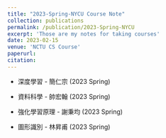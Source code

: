 ```yaml
---
title: "2023-Spring-NYCU Course Note"
collection: publications
permalink: /publication/2023-Spring-NYCU
excerpt: 'Those are my notes for taking courses'
date: 2023-02-15
venue: 'NCTU CS Course'
paperurl:
citation:
---
```

<!-- > Incude in [NCTU CS Course](https://hackmd.io/@calee/ByOm-sFue?type=view) -->

* 深度學習 - 簡仁宗 (2023 Spring)

* 資料科學 - 帥宏翰 (2023 Spring)

* 強化學習原理 - 謝秉均 (2023 Spring)

* 圖形識別 - 林昇甫 (2023 Spring)